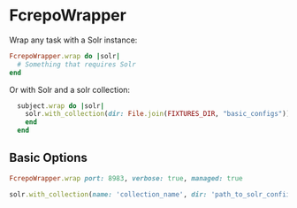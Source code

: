 # FcrepoWrapper

Wrap any task with a Solr instance:

```ruby
FcrepoWrapper.wrap do |solr|
  # Something that requires Solr
end
```

Or with Solr and a solr collection:

```ruby
  subject.wrap do |solr|
    solr.with_collection(dir: File.join(FIXTURES_DIR, "basic_configs")) do |collection_name|
    end
  end
```

## Basic Options

```ruby
FcrepoWrapper.wrap port: 8983, verbose: true, managed: true 
```

```ruby
solr.with_collection(name: 'collection_name', dir: 'path_to_solr_confiigs')
```
